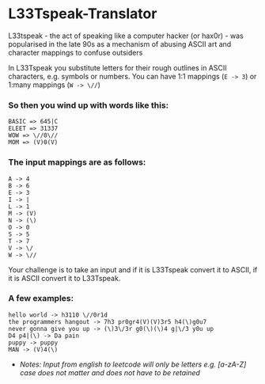 # L33Tspeak-Translator

L33tspeak - the act of speaking like a computer hacker (or hax0r) - was popularised in the late 90s as a mechanism of abusing ASCII art and character mappings to confuse outsiders

In L33Tspeak you substitute letters for their rough outlines in ASCII characters, e.g. symbols or numbers. You can have 1:1 mappings (`E -> 3`) or 1:many mappings (`W -> \//`) 

### So then you wind up with words like this:
```
BASIC => 645|C
ELEET => 31337
WOW => \//0\//
MOM => (V)0(V)
```

### The input mappings are as follows:
```
A -> 4
B -> 6
E -> 3
I -> |
L -> 1
M -> (V)
N -> (\)
O -> 0
S -> 5
T -> 7
V -> \/
W -> \//
```

Your challenge is to take an input and if it is L33Tspeak convert it to ASCII, if it is ASCII convert it to L33Tspeak.

### A few examples:
```
hello world -> h3110 \//0r1d
the programmers hangout -> 7h3 pr0gr4(V)(V)3r5 h4(\)g0u7
never gonna give you up -> (\)3\/3r g0(\)(\)4 g|\/3 y0u up
D4 p4|(\) -> Da pain
puppy -> puppy
MAN -> (V)4(\)
```

* *Notes:
Input from english to leetcode will only be letters e.g. [a-zA-Z] case does not matter and does not have to be retained*
